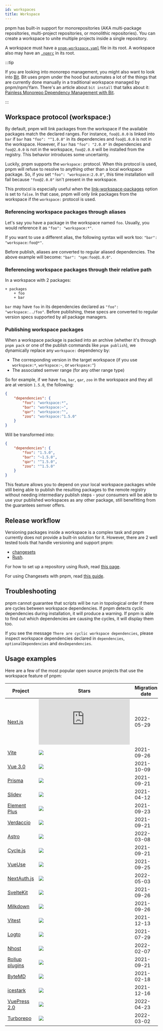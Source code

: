 ```yaml
---
id: workspaces
title: Workspace
---
```


pnpm has built-in support for monorepositories (AKA multi-package repositories,
multi-project repositories, or monolithic repositories). You can create a
workspace to unite multiple projects inside a single repository.

A workspace must have a [`pnpm-workspace.yaml`] file in its
root. A workspace also may have an [`.npmrc`] in its root.

[`pnpm-workspace.yaml`]: pnpm-workspace_yaml.md
[`.npmrc`]: npmrc.md

:::tip

If you are looking into monorepo management, you might also want to look into [Bit].
Bit uses pnpm under the hood but automates a lot of the things that are currently done manually in a traditional workspace managed by pnpm/npm/Yarn. There's an article about `bit install` that talks about it: [Painless Monorepo Dependency Management with Bit].

:::

[Bit]: https://bit.dev/?utm_source=pnpm&utm_medium=workspace_page
[Painless Monorepo Dependency Management with Bit]: https://bit.cloud/blog/painless-monorepo-dependency-management-with-bit-l4f9fzyw?utm_source=pnpm&utm_medium=workspace_page

## Workspace protocol (workspace:)

By default, pnpm will link packages from the workspace if the available packages
match the declared ranges. For instance, `foo@1.0.0` is linked into `bar` if
`bar` has `"foo": "^1.0.0"` in its dependencies and `foo@1.0.0` is not in the workspace. However, if `bar` has
`"foo": "2.0.0"` in dependencies and `foo@2.0.0` is not in the workspace,
`foo@2.0.0` will be installed from the registry. This behavior introduces some
uncertainty.

Luckily, pnpm supports the `workspace:` protocol. When
this protocol is used, pnpm will refuse to resolve to anything other than a
local workspace package. So, if you set `"foo": "workspace:2.0.0"`, this time
installation will fail because `"foo@2.0.0"` isn't present in the workspace.

This protocol is especially useful when the [link-workspace-packages] option is
set to `false`. In that case, pnpm will only link packages from the workspace if
the `workspace:` protocol is used.

[link-workspace-packages]: npmrc.md#link-workspace-packages

### Referencing workspace packages through aliases

Let's say you have a package in the workspace named `foo`. Usually, you would
reference it as `"foo": "workspace:*"`.

If you want to use a different alias, the following syntax will work too:
`"bar": "workspace:foo@*"`.

Before publish, aliases are converted to regular aliased dependencies. The above
example will become: `"bar": "npm:foo@1.0.0"`.


### Referencing workspace packages through their relative path

In a workspace with 2 packages:

```
+ packages
	+ foo
	+ bar
```

`bar` may have `foo` in its dependencies declared as
`"foo": "workspace:../foo"`. Before publishing, these specs are converted to
regular version specs supported by all package managers.

### Publishing workspace packages

When a workspace package is packed into an archive (whether it's through
`pnpm pack` or one of the publish commands like `pnpm publish`), we dynamically
replace any `workspace:` dependency by:

* The corresponding version in the target workspace (if you use `workspace:*`, `workspace:~`, or `workspace:^`)
* The associated semver range (for any other range type)

So for example, if we have `foo`, `bar`, `qar`, `zoo` in the workspace and they all are at version `1.5.0`, the following:

```json
{
	"dependencies": {
		"foo": "workspace:*",
		"bar": "workspace:~",
		"qar": "workspace:^",
		"zoo": "workspace:^1.5.0"
	}
}
```

Will be transformed into:

```json
{
	"dependencies": {
		"foo": "1.5.0",
		"bar": "~1.5.0",
		"qar": "^1.5.0",
		"zoo": "^1.5.0"
	}
}
```

This feature allows you to depend on your local workspace packages while still
being able to publish the resulting packages to the remote registry without
needing intermediary publish steps - your consumers will be able to use your
published workspaces as any other package, still benefitting from the guarantees
semver offers.

## Release workflow

Versioning packages inside a workspace is a complex task and pnpm currently does
not provide a built-in solution for it. However, there are 2 well tested tools
that handle versioning and support pnpm:
- [changesets](https://github.com/changesets/changesets)
- [Rush](https://rushjs.io).

For how to set up a repository using Rush, read [this page][rush-setup].

For using Changesets with pnpm, read [this guide][changesets-guide].

[rush-setup]: https://rushjs.io/pages/maintainer/setup_new_repo
[changesets-guide]: using-changesets.md

## Troubleshooting

pnpm cannot guarantee that scripts will be run in topological order if there are cycles between workspace dependencies. If pnpm detects cyclic dependencies during installation, it will produce a warning. If pnpm is able to find out which dependencies are causing the cycles, it will display them too.

If you see the message `There are cyclic workspace dependencies`, please inspect workspace dependencies declared in `dependencies`, `optionalDependencies` and `devDependencies`.

## Usage examples

Here are a few of the most popular open source projects that use the workspace feature of pnpm:

| Project | Stars | Migration date | Migration commit |
| --      | --    | --             | --               |
| [Next.js](https://github.com/vercel/next.js) | ![](https://img.shields.io/github/stars/vercel/next.js) | 2022-05-29 | `f7b81316aea4fc9962e5e54981a6d559004231aa` |
| [Vite](https://github.com/vitejs/vite) | ![](https://img.shields.io/github/stars/vitejs/vite) | 2021-09-26 | `3e1cce01d01493d33e50966d0d0fd39a86d229f9` |
| [Vue 3.0](https://github.com/vuejs/vue-next) | ![](https://img.shields.io/github/stars/vuejs/vue-next) | 2021-10-09 | `61c5fbd3e35152f5f32e95bf04d3ee083414cecb` |
| [Prisma](https://github.com/prisma/prisma) | ![](https://img.shields.io/github/stars/prisma/prisma) | 2021-09-21 | `c4c83e788aa16d61bae7a6d00adc8a58b3789a06` |
| [Slidev](https://github.com/slidevjs/slidev) | ![](https://img.shields.io/github/stars/slidevjs/slidev) | 2021-04-12 | `d6783323eb1ab1fc612577eb63579c8f7bc99c3a` |
| [Element Plus](https://github.com/element-plus/element-plus) | ![](https://img.shields.io/github/stars/element-plus/element-plus) | 2021-09-23 | `f9e192535ff74d1443f1d9e0c5394fad10428629` |
| [Verdaccio](https://github.com/verdaccio/verdaccio) | ![](https://img.shields.io/github/stars/verdaccio/verdaccio) | 2021-09-21 | `9dbf73e955fcb70b0a623c5ab89649b95146c744` |
| [Astro](https://github.com/withastro/astro) | ![](https://img.shields.io/github/stars/withastro/astro) | 2022-03-08 | `240d88aefe66c7d73b9c713c5da42ae789c011ce` |
| [Cycle.js](https://github.com/cyclejs/cyclejs) | ![](https://img.shields.io/github/stars/cyclejs/cyclejs) | 2021-09-21 | `f2187ab6688368edb904b649bd371a658f6a8637` |
| [VueUse](https://github.com/vueuse/vueuse) | ![](https://img.shields.io/github/stars/vueuse/vueuse) | 2021-09-25 | `826351ba1d9c514e34426c85f3d69fb9875c7dd9` |
| [NextAuth.js](https://github.com/nextauthjs/next-auth) | ![](https://img.shields.io/github/stars/nextauthjs/next-auth) | 2022-05-03 | `4f29d39521451e859dbdb83179756b372e3dd7aa` |
| [SvelteKit](https://github.com/sveltejs/kit) | ![](https://img.shields.io/github/stars/sveltejs/kit) | 2021-09-26 | `b164420ab26fa04fd0fbe0ac05431f36a89ef193` |
| [Milkdown](https://github.com/Saul-Mirone/milkdown) | ![](https://img.shields.io/github/stars/Saul-Mirone/milkdown) | 2021-09-26 | `4b2e1dd6125bc2198fd1b851c4f00eda70e9b913` |
| [Vitest](https://github.com/vitest-dev/vitest) | ![](https://img.shields.io/github/stars/vitest-dev/vitest) | 2021-12-13 | `d6ff0ccb819716713f5eab5c046861f4d8e4f988` |
| [Logto](https://github.com/logto-io/logto) | ![](https://img.shields.io/github/stars/logto-io/logto) | 2021-07-29 | `0b002e07850c8e6d09b35d22fab56d3e99d77043` |
| [Nhost](https://github.com/nhost/nhost) | ![](https://img.shields.io/github/stars/nhost/nhost) | 2022-02-07 | `10a1799a1fef2f558f737de3bb6cadda2b50e58f` |
| [Rollup plugins](https://github.com/rollup/plugins) | ![](https://img.shields.io/github/stars/rollup/plugins) | 2021-09-21 | `53fb18c0c2852598200c547a0b1d745d15b5b487` |
| [ByteMD](https://github.com/bytedance/bytemd) | ![](https://img.shields.io/github/stars/bytedance/bytemd) | 2021-02-18 | `36ef25f1ea1cd0b08752df5f8c832302017bb7fb` |
| [icestark](https://github.com/ice-lab/icestark) | ![](https://img.shields.io/github/stars/ice-lab/icestark) | 2021-12-16 | `4862326a8de53d02f617e7b1986774fd7540fccd` |
| [VuePress 2.0](https://github.com/vuepress/vuepress-next) | ![](https://img.shields.io/github/stars/vuepress/vuepress-next) | 2022-04-23 | `b85b1c3b39e80a8de92a7469381061f75ef33623` |
| [Turborepo](https://github.com/vercel/turborepo) | ![](https://img.shields.io/github/stars/vercel/turborepo) | 2022-03-02 | `fd171519ec02a69c9afafc1bc5d9d1b481fba721` |


